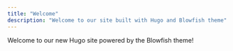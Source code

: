 ```yaml
---
title: "Welcome"
description: "Welcome to our site built with Hugo and Blowfish theme"
---
```


Welcome to our new Hugo site powered by the Blowfish theme!